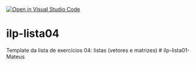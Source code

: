 [![Open in Visual Studio Code](https://classroom.github.com/assets/open-in-vscode-2e0aaae1b6195c2367325f4f02e2d04e9abb55f0b24a779b69b11b9e10269abc.svg)](https://classroom.github.com/online_ide?assignment_repo_id=15530607&assignment_repo_type=AssignmentRepo)
# ilp-lista04
Template da lista de exercícios 04: listas (vetores e matrizes)
#   i l p - l i s t a 0 1 - M a t e u s  
 
